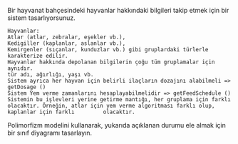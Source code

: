 Bir hayvanat bahçesindeki hayvanlar hakkındaki bilgileri takip etmek için bir sistem tasarlıyorsunuz.

    Hayvanlar:
    Atlar (atlar, zebralar, eşekler vb.),
    Kedigiller (kaplanlar, aslanlar vb.),
    Kemirgenler (sıçanlar, kunduzlar vb.) gibi gruplardaki türlerle karakterize edilir.
    Hayvanlar hakkında depolanan bilgilerin çoğu tüm gruplamalar için aynıdır.
    tür adı, ağırlığı, yaşı vb.
    Sistem ayrıca her hayvan için belirli ilaçların dozajını alabilmeli => getDosage ()
    Sistem Yem verme zamanlarını hesaplayabilmelidir => getFeedSchedule ()
    Sistemin bu işlevleri yerine getirme mantığı, her gruplama için farklı olacaktır. Örneğin, atlar için yem verme algoritması farklı olup, kaplanlar için farklı         olacaktır.

Polimorfizm modelini kullanarak, yukarıda açıklanan durumu ele almak için bir sınıf diyagramı tasarlayın.
